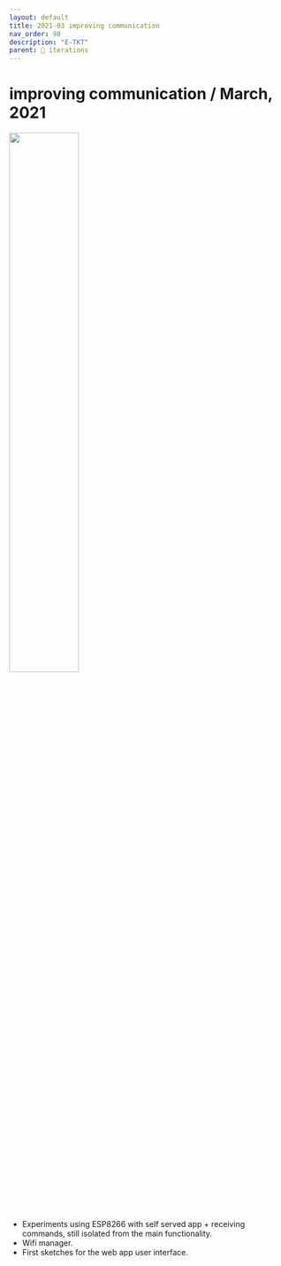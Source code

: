 ```yaml
---
layout: default
title: 2021-03 improving communication
nav_order: 98
description: "E-TKT"
parent: 🧬 iterations
---
```


# **improving communication** / March, 2021

<img src="https://user-images.githubusercontent.com/15098003/171271137-047c1efe-4b0d-4ffa-89ae-fdf83de84ba9.jpg" width="50%">
 
- Experiments using ESP8266 with self served app + receiving commands, still isolated from the main functionality.
- Wifi manager.
- First sketches for the web app user interface.

